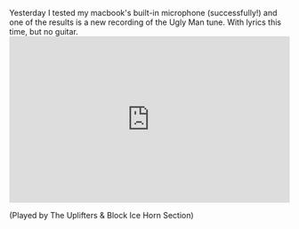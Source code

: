 <html><body><p>Yesterday I tested my macbook's built-in microphone (successfully!) and one of the results is a new recording of the Ugly Man tune. With lyrics this time, but no guitar.

<iframe width="100%" height="300" scrolling="no" frameborder="no" allow="autoplay" src="https://w.soundcloud.com/player/?url=https%3A//api.soundcloud.com/tracks/1150638&color=%23ff5500&auto_play=false&hide_related=false&show_comments=true&show_user=true&show_reposts=false&show_teaser=true&visual=true"></iframe>

(Played by The Uplifters &amp; Block Ice Horn Section)</p></body></html>